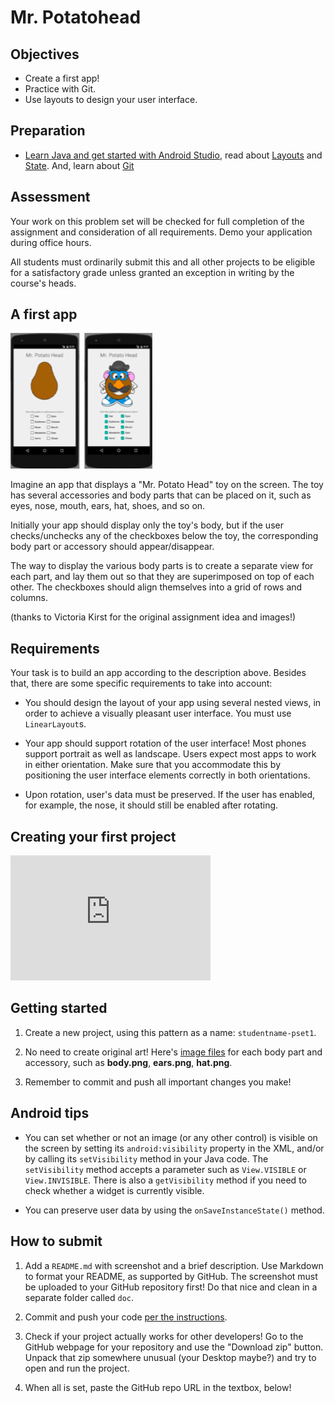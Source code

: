 # Mr. Potatohead

## Objectives

- Create a first app!
- Practice with Git.
- Use layouts to design your user interface.

## Preparation

- [Learn Java and get started with Android Studio](/android/getting-started), read about [Layouts](/android/layouts) and [State](/android/state). And, learn about [Git](/android/git)

## Assessment

Your work on this problem set will be checked for full completion of the assignment and consideration of all requirements. Demo your application during office hours.

All students must ordinarily submit this and all other projects to be eligible for a satisfactory grade unless granted an exception in writing by the course's heads.

## A first app

![Screenshot of Mr. Potato Head](potato.png)

Imagine an app that displays a "Mr. Potato Head" toy on the screen. The toy has several accessories and body parts that can be placed on it, such as eyes, nose, mouth, ears, hat, shoes, and so on.

Initially your app should display only the toy's body, but if the user checks/unchecks any of the checkboxes below the toy, the corresponding body part or accessory should appear/disappear.

The way to display the various body parts is to create a separate view for each part, and lay them out so that they are superimposed on top of each other. The checkboxes should align themselves into a grid of rows and columns.

(thanks to Victoria Kirst for the original assignment idea and images!)

## Requirements

Your task is to build an app according to the description above. Besides that, there are some specific requirements to take into account:

- You should design the layout of your app using several nested views, in order to achieve a visually pleasant user interface. You must use `LinearLayout`s.

- Your app should support rotation of the user interface! Most phones support portrait as well as landscape. Users expect most apps to work in either orientation. Make sure that you accommodate this by positioning the user interface elements correctly in both orientations.

- Upon rotation, user's data must be preserved. If the user has enabled, for example, the nose, it should still be enabled after rotating.

## Creating your first project

<iframe src="https://player.vimeo.com/video/211268587" width="320" height="200" frameborder="0" webkitallowfullscreen mozallowfullscreen allowfullscreen></iframe>

## Getting started

1. Create a new project, using this pattern as a name: `studentname-pset1`.

2. No need to create original art! Here's [image files](mr-potato-head-images.zip) for each body part and accessory, such as **body.png**, **ears.png**, **hat.png**.

3. Remember to commit and push all important changes you make! 

## Android tips

- You can set whether or not an image (or any other control) is visible on the screen by setting its `android:visibility` property in the XML, and/or by calling its `setVisibility` method in your Java code. The `setVisibility` method accepts a parameter such as `View.VISIBLE` or `View.INVISIBLE`. There is also a `getVisibility` method if you need to check whether a widget is currently visible.

- You can preserve user data by using the `onSaveInstanceState()` method. 

## How to submit

1. Add a `README.md` with screenshot and a brief description. Use Markdown to format your README, as supported by GitHub. The screenshot must be uploaded to your GitHub repository first! Do that nice and clean in a separate folder called `doc`.

2. Commit and push your code [per the instructions](/android/git).

3. Check if your project actually works for other developers! Go to the GitHub webpage for your repository and use the "Download zip" button. Unpack that zip somewhere unusual (your Desktop maybe?) and try to open and run the project.

4. When all is set, paste the GitHub repo URL in the textbox, below!
